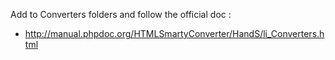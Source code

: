 Add to Converters folders and follow the official doc : 

  - http://manual.phpdoc.org/HTMLSmartyConverter/HandS/li_Converters.html
  